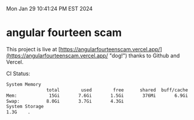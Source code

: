 Mon Jan 29 10:41:24 PM EST 2024

# angular fourteen scam


This project is live at [https://angularfourteenscam.vercel.app/](https://angularfourteenscam.vercel.app/ "dog!") thanks to Github and Vercel.

CI Status: 

```bash
System Memory
               total        used        free      shared  buff/cache   available
Mem:            15Gi       7.6Gi       1.5Gi       376Mi       6.9Gi       7.7Gi
Swap:          8.0Gi       3.7Gi       4.3Gi
System Storage
1.3G	.
```
```bash
